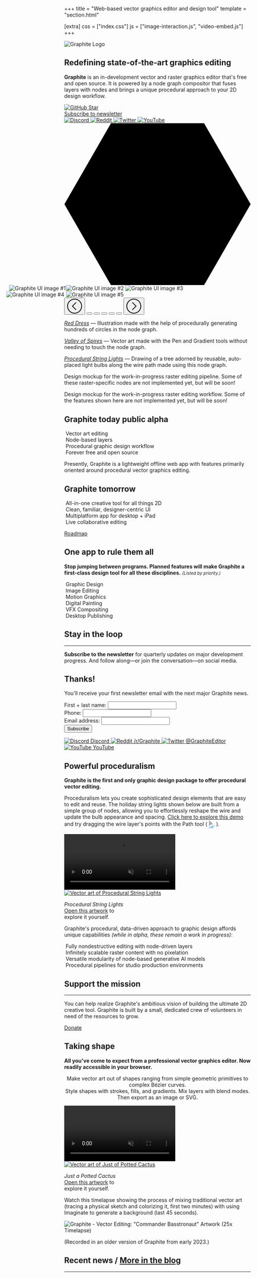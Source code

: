 +++
title = "Web-based vector graphics editor and design tool"
template = "section.html"

[extra]
css = ["index.css"]
js = ["image-interaction.js", "video-embed.js"]
+++

<!-- ▛ LOGO ▜ -->
<section id="logo">
	<img src="https://static.graphite.rs/logos/graphite-logotype-color.svg" alt="Graphite Logo" />
</section>
<!-- ▙ LOGO ▟ -->

<!-- ▛ TAGLINE ▜ -->
<section id="tagline">

<h1 class="balance-text">Redefining state&#8209;of&#8209;the&#8209;art graphics editing</h1>

<p class="balance-text"><strong>Graphite</strong> is an in-development vector and raster graphics editor that's free and open source. It is powered by a node graph compositor that fuses layers with nodes and brings a unique procedural approach to your 2D design workflow.</p>

</section>
<!-- ▙ TAGLINE ▟ -->
<!--                -->
<!-- ▛ QUICK LINKS ▜ -->
<section id="quick-links">
	<div class="call-to-action-buttons">
		<a href="https://github.com/GraphiteEditor/Graphite" class="button github-stars">
			<img src="https://static.graphite.rs/icons/github.svg" alt="GitHub" />
			<span class="arrow">Star</span>
			<div data-github-stars></div>
		</a>
		<a href="#newsletter" class="button arrow">Subscribe to newsletter</a>
	</div>
	<div class="social-media-buttons">
		<a href="https://discord.graphite.rs" target="_blank">
			<img src="https://static.graphite.rs/icons/discord__2.svg" alt="Discord" />
		</a>
		<a href="https://www.reddit.com/r/graphite/" target="_blank">
			<img src="https://static.graphite.rs/icons/reddit__2.svg" alt="Reddit" />
		</a>
		<a href="https://twitter.com/graphiteeditor" target="_blank">
			<img src="https://static.graphite.rs/icons/twitter.svg" alt="Twitter" />
		</a>
		<a href="https://www.youtube.com/@GraphiteEditor" target="_blank">
			<img src="https://static.graphite.rs/icons/youtube.svg" alt="YouTube" />
		</a>
	</div>
</section>
<script>
(async () => {
	const element = document.querySelector("[data-github-stars]");
	try {
		const response = await fetch("https://api.github.com/repos/graphiteeditor/graphite?per_page=1");
		const json = await response.json();
		const stars = parseInt(json.stargazers_count);
		if (!stars) throw new Error();
		let quantity = stars.toLocaleString("en-US");
		if (quantity.length === 5) quantity = quantity.replace(",", "");
		element.innerText = quantity;
	} catch {
		element.remove();
	}
})();
</script>
<!-- ▙ QUICK LINKS ▟ -->

<div class="hexagons">
	<div>
		<svg viewBox="0 0 1400 1215.42" xmlns="http://www.w3.org/2000/svg">
			<polygon points="1049.43,0.99 350.57,0.99 1.14,607.71 350.57,1214.44 1049.43,1214.44 1398.86,607.71" />
			<polygon points="1016.39,57.57 383.61,57.57 67.22,607.71 383.61,1157.85 1016.39,1157.85 1332.78,607.71" />
			<polygon points="964.49,149.01 435.51,149.01 171.02,607.71 435.51,1066.41 964.49,1066.41 1228.98,607.71" />
			<polygon points="875.52,304.71 524.48,304.71 348.96,607.71 524.48,910.71 875.52,910.71 1051.04,607.71" />
			<polygon points="768.12,490.96 631.88,490.96 563.78,607.71 631.88,724.47 768.12,724.47 836.22,607.71" />
		</svg>
	</div>
</div>

<!-- ▛ SCREENSHOTS ▜ -->
<section id="screenshots" class="carousel window-size-1" data-carousel data-carousel-jostle-hint>
	<div class="carousel-slide" data-carousel-slide>
		<!-- Copy of last --><img src="https://static.graphite.rs/content/index/gui-mockup-viewport__5.avif" onerror="this.onerror = null; this.src = this.src.replace('.avif', '.png')" alt="" style="transform: translateX(-100%)" data-carousel-image />
		<img src="https://static.graphite.rs/content/index/gui-demo-red-dress.avif" onerror="this.onerror = null; this.src = this.src.replace('.avif', '.png')" alt="Graphite UI image #1" style="transform: translateX(-100%)" data-carousel-image />
		<img src="https://static.graphite.rs/content/index/gui-demo-valley-of-spires__4.avif" onerror="this.onerror = null; this.src = this.src.replace('.avif', '.png')" alt="Graphite UI image #2" style="transform: translateX(-100%)" data-carousel-image />
		<img src="https://static.graphite.rs/content/index/gui-demo-procedural-string-lights.avif" onerror="this.onerror = null; this.src = this.src.replace('.avif', '.png')" alt="Graphite UI image #3" style="transform: translateX(-100%)" data-carousel-image />
		<img src="https://static.graphite.rs/content/index/gui-mockup-nodes__5.avif" onerror="this.onerror = null; this.src = this.src.replace('.avif', '.png')" alt="Graphite UI image #4" style="transform: translateX(-100%)" data-carousel-image />
		<img src="https://static.graphite.rs/content/index/gui-mockup-viewport__5.avif" onerror="this.onerror = null; this.src = this.src.replace('.avif', '.png')" alt="Graphite UI image #5" style="transform: translateX(-100%)" data-carousel-image />
		<!-- Copy of first --><img src="https://static.graphite.rs/content/index/gui-demo-red-dress.avif" onerror="this.onerror = null; this.src = this.src.replace('.avif', '.png')" alt="" style="transform: translateX(-100%)" data-carousel-image />
	</div>
	<div class="carousel-slide torn left" data-carousel-slide-torn-left></div>
	<div class="carousel-slide torn right" data-carousel-slide-torn-right></div>
	<div class="screenshot-details">
		<div class="carousel-controls">
			<button class="direction prev" data-carousel-prev>
				<svg width="40" height="40" viewBox="0 0 40 40" xmlns="http://www.w3.org/2000/svg">
					<path d="M20,0C8.95,0,0,8.95,0,20c0,11.05,8.95,20,20,20c11.05,0,20-8.95,20-20C40,8.95,31.05,0,20,0z M20,38c-9.93,0-18-8.07-18-18S10.07,2,20,2s18,8.07,18,18S29.93,38,20,38z" />
					<polygon points="24.71,10.71 23.29,9.29 12.59,20 23.29,30.71 24.71,29.29 15.41,20" />
				</svg>
			</button>
			<button class="dot active" data-carousel-dot></button>
			<button class="dot" data-carousel-dot></button>
			<button class="dot" data-carousel-dot></button>
			<button class="dot" data-carousel-dot></button>
			<button class="dot" data-carousel-dot></button>
			<button class="direction next" data-carousel-next>
				<svg width="40" height="40" viewBox="0 0 40 40" xmlns="http://www.w3.org/2000/svg">
					<path d="M20,0C8.95,0,0,8.95,0,20c0,11.05,8.95,20,20,20c11.05,0,20-8.95,20-20C40,8.95,31.05,0,20,0z M20,38c-9.93,0-18-8.07-18-18S10.07,2,20,2s18,8.07,18,18S29.93,38,20,38z" />
					<polygon points="16.71,9.29 15.29,10.71 24.59,20 15.29,29.29 16.71,30.71 27.41,20" />
				</svg>
			</button>
		</div>
		<div class="screenshot-description">
			<p class="active" data-carousel-description>
				<a href="https://editor.graphite.rs/#demo/red-dress"><em>Red Dress</em></a> — Illustration made with the help of procedurally generating hundreds of circles in the node graph.
			</p>
			<p data-carousel-description>
				<a href="https://editor.graphite.rs/#demo/valley-of-spires"><em>Valley of Spires</em></a> — Vector art made with the Pen and Gradient tools without needing to touch the node graph.
			</p>
			<p data-carousel-description>
				<a href="https://editor.graphite.rs/#demo/procedural-string-lights"><em>Procedural String Lights</em></a> — Drawing of a tree adorned by reusable, auto-placed light bulbs along the wire path made using this node graph.
			</p>
			<p data-carousel-description>
				Design mockup for the work-in-progress raster editing pipeline. Some of these raster-specific nodes are not implemented yet, but will be soon!
			</p>
			<p data-carousel-description>
				Design mockup for the work-in-progress raster editing workflow. Some of the features shown here are not implemented yet, but will be soon!
			</p>
		</div>
	</div>
</section>

<!-- ▙ SCREENSHOTS ▟ -->
<!--                      -->
<!-- ▛ TODAY AND TOMORROW ▜ -->
<section id="today-and-tomorrow">
<div class="diptych">

<div class="section">

# Graphite today <span class="status-flag">public alpha</span>

<div class="informational-group features">
	<div class="informational">
		<img class="atlas" style="--atlas-index: 0" src="https://static.graphite.rs/icons/icon-atlas-features.png" alt="" />
		<span>Vector art editing</span>
	</div>
	<div class="informational">
		<img class="atlas" style="--atlas-index: 8" src="https://static.graphite.rs/icons/icon-atlas-features.png" alt="" />
		<span>Node-based layers</span>
	</div>
	<div class="informational">
		<!-- TODO: Reenable when Imaginate is properly working again -->
		<!-- <img class="atlas" style="--atlas-index: 2" src="https://static.graphite.rs/icons/icon-atlas-features.png" alt="" /> -->
		<!-- <span>AI-assisted art creation</span> -->
		<img class="atlas" style="--atlas-index: 10" src="https://static.graphite.rs/icons/icon-atlas-features.png" alt="" />
		<span>Procedural graphic design workflow</span>
	</div>
	<div class="informational">
		<img class="atlas" style="--atlas-index: 3" src="https://static.graphite.rs/icons/icon-atlas-features.png" alt="" />
		<span>Forever free and open source</span>
	</div>
</div>

<!-- Presently, Graphite is a lightweight vector graphics editor that runs offline in your browser (no sign up or download required). -->
Presently, Graphite is a lightweight offline web app with features primarily oriented around procedural vector graphics editing.

</div>
<div class="section">

# Graphite tomorrow

<div class="informational-group features">
	<div class="informational">
		<img class="atlas" style="--atlas-index: 4" src="https://static.graphite.rs/icons/icon-atlas-features.png" alt="" />
		<span>All-in-one creative tool for all things 2D</span>
	</div>
	<div class="informational">
		<img class="atlas" style="--atlas-index: 5" src="https://static.graphite.rs/icons/icon-atlas-features.png" alt="" />
		<span>Clean, familiar, designer-centric UI</span>
	</div>
	<div class="informational">
		<img class="atlas" style="--atlas-index: 7" src="https://static.graphite.rs/icons/icon-atlas-features.png" alt="" />
		<span>Multiplatform app for desktop + iPad</span>
	</div>
	<div class="informational">
		<img class="atlas" style="--atlas-index: 6" src="https://static.graphite.rs/icons/icon-atlas-features.png" alt="" />
		<span>Live collaborative editing</span>
	</div>
</div>

<a href="/features#roadmap" class="button arrow">Roadmap</a>

</div>

</div>
</section>
<!-- ▙ TODAY AND TOMORROW ▟ -->
<!--                     -->
<!-- ▛ DISCIPLINES ▜ -->
<section id="disciplines">
<div class="section">

# One app to rule them all

**Stop jumping between programs. Planned features will make Graphite a first-class design tool for all these disciplines.** <small>*(Listed by priority.)*</small>

<div class="informational-group concepts">
	<div class="informational">
		<img class="atlas" style="--atlas-index: 12" src="https://static.graphite.rs/icons/icon-atlas-features.png" alt="" />
		<span>Graphic Design</span>
	</div>
	<div class="informational">
		<img class="atlas" style="--atlas-index: 13" src="https://static.graphite.rs/icons/icon-atlas-features.png" alt="" />
		<span>Image Editing</span>
	</div>
	<div class="informational">
		<img class="atlas" style="--atlas-index: 17" src="https://static.graphite.rs/icons/icon-atlas-features.png" alt="" />
		<span>Motion Graphics</span>
	</div>
	<div class="informational">
		<img class="atlas" style="--atlas-index: 14" src="https://static.graphite.rs/icons/icon-atlas-features.png" alt="" />
		<span>Digital Painting</span>
	</div>
	<div class="informational">
		<img class="atlas" style="--atlas-index: 16" src="https://static.graphite.rs/icons/icon-atlas-features.png" alt="" />
		<span>VFX Compositing</span>
	</div>
	<div class="informational">
		<img class="atlas" style="--atlas-index: 15" src="https://static.graphite.rs/icons/icon-atlas-features.png" alt="" />
		<span>Desktop Publishing</span>
	</div>
</div>

</div>
</section>
<!-- ▙ DISCIPLINES ▟ -->
<!--                  -->
<!-- ▛ NEWSLETTER ▜ -->
<section id="newsletter" class="feature-box">
<div id="newsletter-success"><!-- Used only as a URL hash fragment anchor --></div>
<div class="box">

<h1 class="box-header">Stay in the loop</h1>

---

<div class="diptych">

<div class="section newsletter-signup">

**Subscribe to the newsletter** for quarterly updates on major development progress. And follow along—or join the conversation—on social media.

<div class="newsletter-success">

## Thanks!

You'll receive your first newsletter email with the next major Graphite news.

</div>
<form action="https://graphite.rs/newsletter-signup" method="post">
	<div class="same-line">
		<div class="column name">
			<label for="newsletter-name">First + last name:</label>
			<input id="newsletter-name" name="name" type="text" required />
		</div>
		<div class="column phone">
			<label for="newsletter-phone">Phone:</label>
			<input id="newsletter-phone" name="phone" type="text" tabindex="-1" autocomplete="off" />
		</div>
		<div class="column email">
			<label for="newsletter-email">Email address:</label>
			<input id="newsletter-email" name="email" type="email" required />
		</div>
	</div>
	<div class="column submit">
		<input type="submit" value="Subscribe" class="button" />
	</div>
</form>

</div>
<div class="section social-media-links">

<a href="https://discord.graphite.rs" target="_blank">
	<img src="https://static.graphite.rs/icons/discord__2.svg" alt="Discord" />
	<span class="link not-uppercase arrow">Discord</span>
</a>
<a href="https://www.reddit.com/r/graphite/" target="_blank">
	<img src="https://static.graphite.rs/icons/reddit__2.svg" alt="Reddit" />
	<span class="link not-uppercase arrow">/r/Graphite</span>
</a>
<a href="https://twitter.com/graphiteeditor" target="_blank">
	<img src="https://static.graphite.rs/icons/twitter.svg" alt="Twitter" />
	<span class="link not-uppercase arrow">@GraphiteEditor</span>
</a>
<a href="https://www.youtube.com/@GraphiteEditor" target="_blank">
	<img src="https://static.graphite.rs/icons/youtube.svg" alt="YouTube" />
	<span class="link not-uppercase arrow">YouTube</span>
</a>

</div>

</div>
</div>
</section>
<!-- ▙ NEWSLETTER ▟ -->
<!--                   -->
<!-- ▛ JUMP RIGHT IN ▜ -->
<!-- <section id="jump-right-in">
<div class="section"> -->

<!-- # Jump right in -->

<!-- **Get started with Graphite by following along to a hands-on quickstart tutorial.** -->

<!-- <div class="video-embed aspect-16x9">
	<img data-video-embed="7gjUhl_3X10" src="https://static.graphite.rs/content/index/tutorial-1-youtube.avif" onerror="this.onerror = null; this.src = this.src.replace('.avif', '.png')" alt="Graphite Tutorial 1 - Hands-On Quickstart" />
</div> -->

<!-- </div>
</section> -->
<!-- ▙ JUMP RIGHT IN ▟ -->
<!--                    -->
<!-- ▛ PROCEDURALISM ▜ -->
<section id="proceduralism">
<div class="section">

# Powerful proceduralism

**Graphite is the first and only graphic design package to offer procedural vector editing.**

</div>
</section>

<section id="proceduralism-demo">
<div class="section">

Proceduralism lets you create sophisticated design elements that are easy to edit and reuse. The holiday string lights shown below are built from a simple group of nodes, allowing you to effortlessly reshape the wire and update the bulb appearance and spacing. <a href="https://editor.graphite.rs/#demo/procedural-string-lights">Click here to explore this demo</a> and try dragging the wire layer's points with the Path tool (<svg xmlns="http://www.w3.org/2000/svg" viewBox="0 0 24 24" width="24" height="24" style="vertical-align: middle"><polygon fill="#aaa" points="5,0 5,17 10,12 17,12" /><path fill="#78bae5" d="M20.77,14.36c-0.35-0.42-0.98-0.48-1.41-0.13c-1.04,0.87-2.19,1.6-3.36,2.24V16h-6v2.9c-2.88,0.84-5.07,1.1-5.11,1.11c-0.55,0.06-0.94,0.56-0.88,1.11C4.06,21.62,4.5,22,5,22c0.04,0,0.07,0,0.11-0.01c0.17-0.02,2.18-0.26,4.89-1.01V22h6v-3.28c1.6-0.79,3.2-1.75,4.64-2.95C21.06,15.42,21.12,14.78,20.77,14.36z M14,20h-2v-2h2V20z" /></svg>).

<div class="video-background">
	<video loop muted playsinline disablepictureinpicture disableremoteplayback data-auto-play>
		<source src="https://static.graphite.rs/content/blog/2024-01-01-looking-back-on-2023-and-what's-next/christmas-tree-lights.webm" type="video/webm" />
		<source src="https://static.graphite.rs/content/blog/2024-01-01-looking-back-on-2023-and-what's-next/christmas-tree-lights.mp4" type="video/mp4" />
	</video>
</div>
<div class="demo-artwork">
	<a href="https://editor.graphite.rs/#demo/procedural-string-lights">
		<img src="https://static.graphite.rs/content/index/procedural-string-lights-thumbnail.avif" onerror="this.onerror = null; this.src = this.src.replace('.avif', '.png')" alt="Vector art of Procedural String Lights" />
	</a>
	<p>
		<span>
			<em>Procedural String Lights</em>
		</span>
		<br />
		<span>
			<a href="https://editor.graphite.rs/#demo/procedural-string-lights">Open this artwork</a> to<br />explore it yourself.
		</span>
	</p>
</div>

</div>
</section>

<section id="proceduralism-features">
<div class="section">

Graphite's procedural, data-driven approach to graphic design affords unique capabilities *(while in alpha, these remain a work in progress)*:

<div class="informational-group features four-wide">
	<div class="informational">
		<img class="atlas" style="--atlas-index: 1" src="https://static.graphite.rs/icons/icon-atlas-features.png" alt="" />
		<span class="balance-text">Fully nondestructive editing with node-driven layers</span>
	</div>
	<div class="informational">
		<img class="atlas" style="--atlas-index: 9" src="https://static.graphite.rs/icons/icon-atlas-features.png" alt="" />
		<span class="balance-text">Infinitely scalable raster content with no pixelation</span>
	</div>
	<div class="informational">
		<!-- <img class="atlas" style="--atlas-index: 10" src="https://static.graphite.rs/icons/icon-atlas-features.png" alt="" /> -->
		<img class="atlas" style="--atlas-index: 2" src="https://static.graphite.rs/icons/icon-atlas-features.png" alt="" />
		<span class="balance-text">Versatile modularity of node-based generative AI models</span>
	</div>
	<div class="informational">
		<img class="atlas" style="--atlas-index: 11" src="https://static.graphite.rs/icons/icon-atlas-features.png" alt="" />
		<span class="balance-text">Procedural pipelines for studio production environments</span>
	</div>
</div>

</div>
</section>
<!-- ▙ PROCEDURALISM ▟ -->
<!--                   -->
<!-- ▛ FUNDRAISING ▜ -->
<section id="fundraising" class="feature-box">
<div class="box">

<h1 class="box-header">Support the mission</h1>

---

<div class="section">

<p class="balance-text">
You can help realize Graphite's ambitious vision of building the ultimate 2D creative tool.
Graphite is built by a small, dedicated crew of volunteers in need of the resources to grow.
</p>

<a href="https://github.com/sponsors/GraphiteEditor" class="button arrow">Donate</a>

</div>

</div>
</section>
<!-- ▙ FUNDRAISING ▟ -->
<!--                 -->
<!-- ▛ VECTOR ART ▜ -->
<section id="vector-art">
<div class="section">

# Taking shape

**All you've come to expect from a professional vector graphics editor. Now readily accessible in your browser.**

<p>
<center>
Make vector art out of shapes ranging from simple geometric primitives to complex Bézier curves.
<br />
Style shapes with strokes, fills, and gradients. Mix layers with blend modes. Then export as an image or SVG.</center>
</p>

<div class="video-background">
	<video loop muted playsinline disablepictureinpicture disableremoteplayback data-auto-play>
		<source src="https://static.graphite.rs/content/index/just-a-potted-cactus-timelapse.webm" type="video/webm" />
		<source src="https://static.graphite.rs/content/index/just-a-potted-cactus-timelapse.mp4" type="video/mp4" />
	</video>
</div>
<div class="demo-artwork">
	<a href="https://editor.graphite.rs/#demo/just-a-potted-cactus">
		<img src="https://static.graphite.rs/content/index/just-a-potted-cactus-thumbnail.avif" onerror="this.onerror = null; this.src = this.src.replace('.avif', '.png')" alt="Vector art of Just of Potted Cactus" />
	</a>
	<p>
		<span>
			<em>Just a Potted Cactus</em>
		</span>
		<br />
		<span>
			<a href="https://editor.graphite.rs/#demo/just-a-potted-cactus">Open this artwork</a> to<br />explore it yourself.
		</span>
	</p>
</div>

</div>
</section>
<!-- ▙ VECTOR ART ▟ -->
<!--                   -->
<!-- ▛ IMAGINATE ▜ -->

<!-- TODO: Reenable when Imaginate is properly working again -->

<!--

<section id="imaginate">

<div class="section">

<h1><span class="alternating-text"><span>Co-create</span><span>Ideate</span><span>Illustrate</span><span>Generate</span><span>Iterate</span></span> with Imaginate</h1>

**Imaginate** is a node powered by <a href="https://en.wikipedia.org/wiki/Stable_Diffusion" target="_blank">Stable Diffusion</a> that makes AI-assisted art creation an easy, nondestructive process.
<!-- [Learn how](/learn/node-graph/imaginate) it works. --////////////////////>

</div>
<div class="diptych">

<div class="section">

<h2 class="balance-text">Add a touch of style</h2>

**Magically reimagine your vector drawings** in a fresh new style. Just place an Imaginate node between your layers and describe how it should end up looking.

<div class="image-comparison" data-image-comparison style="--comparison-percent: 50%">
	<div class="crop-container">
		<img src="https://static.graphite.rs/content/index/light-bulb-before.avif" onerror="this.onerror = null; this.src = this.src.replace('.avif', '.png')" alt="Vector illustration of a light bulb" />
	</div>
	<div class="crop-container">
		<img src="https://static.graphite.rs/content/index/light-bulb-after.avif" onerror="this.onerror = null; this.src = this.src.replace('.avif', '.png')" alt="Watercolor painting of a light bulb" />
	</div>
	<div class="slide-bar">
		<div class="arrows">
			<div></div>
			<svg xmlns="http://www.w3.org/2000/svg" viewBox="0 0 13 22">
				<path d="M12.71 1.71 11.29.29.59 11l10.7 10.71 1.42-1.42L3.41 11Z" />
			</svg>
			<svg xmlns="http://www.w3.org/2000/svg" viewBox="0 0 13 22">
				<path d="M12.71 1.71 11.29.29.59 11l10.7 10.71 1.42-1.42L3.41 11Z" />
			</svg>
		</div>
	</div>
</div>

<blockquote class="balance-text require-polyfill"><strong>Watercolor painting</strong> of a light bulb gleaming with an exclamation mark inside</blockquote>

</div>
<div class="section">

## Work fast and sloppy

**Doodle a rough draft** without stressing over the details. Let Imaginate add the finishing touches to your artistic vision. Iterate with more passes until you're happy.

<div class="image-comparison" data-image-comparison style="--comparison-percent: 50%">
	<div class="crop-container">
		<img src="https://static.graphite.rs/content/index/california-poppies-before.avif" onerror="this.onerror = null; this.src = this.src.replace('.avif', '.png')" alt="Sloppy poppy: vector doodle of California poppy flowers wrapped around a circle" />
	</div>
	<div class="crop-container">
		<img src="https://static.graphite.rs/content/index/california-poppies-after.avif" onerror="this.onerror = null; this.src = this.src.replace('.avif', '.png')" alt="Polished poppy: artistic, high-quality illustration of California poppy flowers wrapped around a circle" />
	</div>
	<div class="slide-bar">
		<div class="arrows">
			<div></div>
			<svg xmlns="http://www.w3.org/2000/svg" viewBox="0 0 13 22">
				<path d="M12.71 1.71 11.29.29.59 11l10.7 10.71 1.42-1.42L3.41 11Z" />
			</svg>
			<svg xmlns="http://www.w3.org/2000/svg" viewBox="0 0 13 22">
				<path d="M12.71 1.71 11.29.29.59 11l10.7 10.71 1.42-1.42L3.41 11Z" />
			</svg>
		</div>
	</div>
</div>

<blockquote class="balance-text require-polyfill"><strong>Botanical illustration</strong> of California poppies wrapped around a circle</blockquote>

</div>

</div>

</section>

-->

<!-- ▙ IMAGINATE ▟ -->
<!--                 -->
<!-- ▛ DEMO VIDEO ▜ -->
<section id="demo-video">
<div class="section">

Watch this timelapse showing the process of mixing traditional vector art (tracing a physical sketch and colorizing it, first two minutes) with using Imaginate to generate a background (last 45 seconds).

<div class="video-embed aspect-16x9">
	<img data-video-embed="JgJvAHQLnXA" src="https://static.graphite.rs/content/index/commander-basstronaut-youtube.avif" onerror="this.onerror = null; this.src = this.src.replace('.avif', '.png')" alt="Graphite - Vector Editing: &quot;Commander Basstronaut&quot; Artwork (25x Timelapse)" />
</div>

(Recorded in an older version of Graphite from early 2023.)

</div>
</section>
<!-- ▙ DEMO VIDEO ▟ -->
<!--                 -->
<!-- ▛ RECENT NEWS ▜ -->
<section id="recent-news" class="feature-box">
	<div class="box">
		<h1 class="box-header">Recent news <span> / </span> <a href="/blog" class="link arrow">More in the blog</a></h1>
		<hr />
		<div class="diptych">
		<!-- replacements::blog_posts(count = 2) -->
		</div>
	</div>
</section>
<!-- ▙ RECENT NEWS ▟ -->
